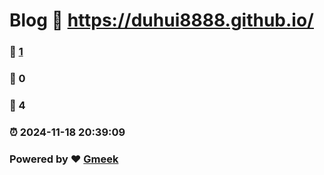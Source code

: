 # Blog :link: https://duhui8888.github.io/ 
### :page_facing_up: [1](https://duhui8888.github.io//tag.html) 
### :speech_balloon: 0 
### :hibiscus: 4 
### :alarm_clock: 2024-11-18 20:39:09 
### Powered by :heart: [Gmeek](https://github.com/Meekdai/Gmeek)
